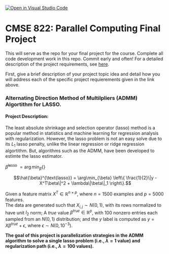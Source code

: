 [![Open in Visual Studio Code](https://classroom.github.com/assets/open-in-vscode-718a45dd9cf7e7f842a935f5ebbe5719a5e09af4491e668f4dbf3b35d5cca122.svg)](https://classroom.github.com/online_ide?assignment_repo_id=14308448&assignment_repo_type=AssignmentRepo)
# CMSE 822: Parallel Computing Final Project

This will serve as the repo for your final project for the course. Complete all code development work in this repo. Commit early and often! For a detailed description of the project requirements, see [here](https://cmse822.github.io/projects).

First, give a brief description of your project topic idea and detail how you will address each of the specific project requierements given in the link above. 

### Alternating Direction Method of Multilpliers (ADMM) Algortithm for LASSO.
#### Project Description:

The least absolute shrinkage and selection operator (lasso) method is a popular method in statistics and machine learning for regression analysis with regularization. However, the lasso problem is not an easy solve due to its $L_1$ lasso penalty, unlike the linear regression or ridge regression algortithm. But, algorithms such as the ADMM, have been developed to estimte the lasso estimator. 

$\hat{\beta}^{\text{lasso}}$ $= \arg\min_{\beta}\left\{\right\}$

$$\hat{\beta}^{\text{lasso}} = \arg\min_{\beta} \left\{ \frac{1}{2}\|y - X^T\beta\|^2 + \lambda\|\beta\|_1 \right\}.$$

Given a feature matrix $X^T \in \mathbb{R}^{n\times p}$, where $n = 1500$ examples and $p = 5000$ features.  
The data are generated such that $X_{i, j} \sim N(0, 1)$, with its rows normalized to have unit $l_2$ norm; A *true* value $\beta^{true} \in \mathbb{R}^p$, with 100 nonzero entries each sampled from an $N(0, 1)$ distribution; and the $y$ label is computed as $y =X\beta^{true} + \epsilon$, where $\epsilon \sim N(0, 10^{-3})$.  

**The goal of this project is parallelization strategies in the ADMM algorithm to solve a single lasso problem (i.e., $\lambda = 1$ value) and regularization path (i.e., $\lambda = 100$ values).**
